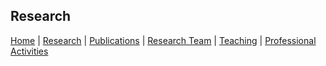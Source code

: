 Research
-


[Home](/index.md) \| [Research](/Research.md) \| [Publications](/Publications.md) \| [Research Team](/Team.md) \| [Teaching](/Teaching.md) \| [Professional Activities](/Activities.md)
